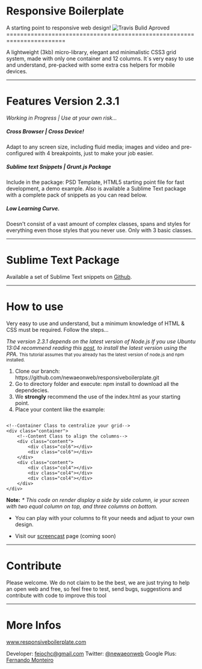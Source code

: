 <h1>Responsive Boilerplate</h1>
A starting point to responsive web design!

<img src="https://travis-ci.org/newaeonweb/responsiveboilerplate.png?branch=Rb-package--beta-0.0.1" alt="Travis Bulid Aproved">
=======================================================================

A lightweight (3kb) micro-library, elegant and minimalistic CSS3 grid system, made with only one container and 12 columns. It`s very easy to use and understand, pre-packed with some extra css helpers for mobile devices.

-----------------------------------------------------------------------
<h1>Features Version 2.3.1</h1>
<i>Working in Progress | Use at your own risk...</i>


<h5>Cross Browser | Cross Device!</h5>

Adapt to any screen size, including fluid media; images and video and pre-configured with 4 breakpoints, just to make your job easier.

<h5>Sublime text Snippets | Grunt.js Package</h5>

Include in the package: PSD Template, HTML5 starting point file for fast development, a demo example. Also is available a Sublime Text package with a complete pack of snippets as you can read below.

<h5>Low Learning Curve.</h5>

Doesn't consist of a vast amount of complex classes, spans and styles for everything even those styles that you never use. Only with 3 basic classes.

------------------------------------------------------------------------
<h1>Sublime Text Package</h1>

Available a set of Sublime Text snippets on <a href="https://github.com/newaeonweb/ResponsiveBoilerplateSnippets">Github</a>.



------------------------------------------------------------------------
<h1>How to use</h1>

Very easy to use and understand, but a minimum knowledge of HTML & CSS must be required.
Follow the steps...

<i>The version 2.3.1 depends on the latest version of Node.js If you use Ubuntu 13:04 recommend reading this <a href="http://www.newaeonweb.com.br/n3/ultima-versao-do-nodejs-no-ubuntu-13-04.html" target="_blank">post</a>, to install the latest version using the PPA. </i>
<small>This tutorial assumes that you already has the latest version of node.js and npm installed.</small>
<ol>
    <li>Clone our branch: https://github.com/newaeonweb/responsiveboilerplate.git</li>
    <li>Go to directory folder and execute: npm install to download all the dependecies.</li>
    <li>We <b>strongly</b> recommend the use of the index.html as your starting point.</li>
    <li>Place your content like the example:</li>
</ol>

<pre><code>
&lt;!--Container Class to centralize your grid--&gt;
&lt;div class=&quot;container&quot;&gt;
	&lt;!--Content Class to align the columns--&gt;
	&lt;div class=&quot;content&quot;&gt;
		&lt;div class=&quot;col6&quot;&gt;&lt;/div&gt;
		&lt;div class=&quot;col6&quot;&gt;&lt;/div&gt;
	&lt;/div&gt;
	&lt;div class=&quot;content&quot;&gt;
		&lt;div class=&quot;col4&quot;&gt;&lt;/div&gt;
		&lt;div class=&quot;col4&quot;&gt;&lt;/div&gt;
		&lt;div class=&quot;col4&quot;&gt;&lt;/div&gt;
	&lt;/div&gt;
&lt;/div&gt;
</code></pre>

<b>Note:</b>
<i>* This code on render display a side by side column, ie your screen with two equal column on top, and three columns on bottom.</i>

- You can play with your columns to fit your needs and adjust to your own design.

- Visit our <a href="">screencast</a> page (coming soon)


------------------------------------------------------------------------
<h1>Contribute</h1>

Please welcome. We do not claim to be the best, we are just trying to help an open web and free, so feel free to test, send bugs, suggestions and contribute with code to improve this tool


------------------------------------------------------------------------
<h1>More Infos</h1>


www.responsiveboilerplate.com

Developer: feiochc@gmail.com
Twitter: <a href="https://twitter.com/@newaeonweb">@newaeonweb</a>
Google Plus: <a href="https://plus.google.com/102311871192373469721/posts">Fernando Monteiro</a>